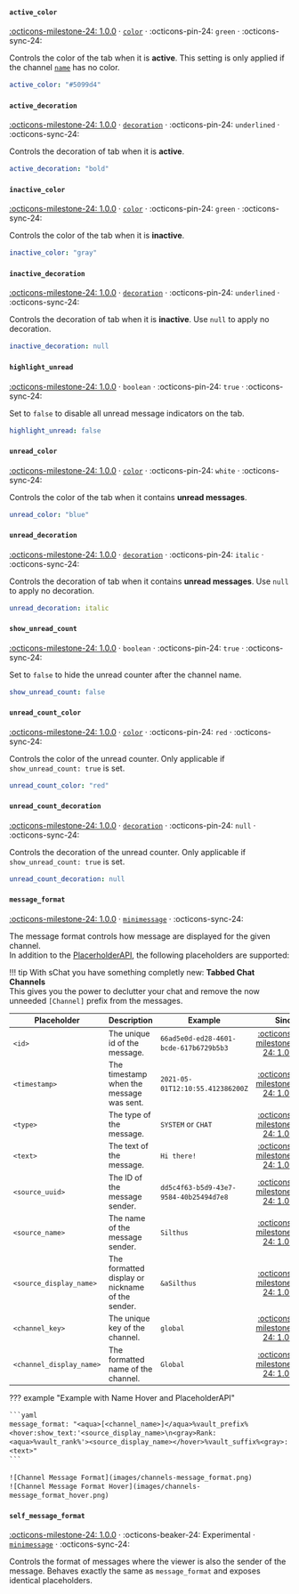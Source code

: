 #### `active_color`

[:octicons-milestone-24: 1.0.0][1.0.0] · [`color`][color] · :octicons-pin-24: `green` · :octicons-sync-24:

Controls the color of the tab when it is **active**. This setting is only applied if the channel [`name`][channel-name] has no color.

```yaml
active_color: "#5099d4"
```

#### `active_decoration`

[:octicons-milestone-24: 1.0.0][1.0.0] · [`decoration`][decoration] · :octicons-pin-24: `underlined` · :octicons-sync-24:

Controls the decoration of tab when it is **active**.

```yaml
active_decoration: "bold"
```

#### `inactive_color`

[:octicons-milestone-24: 1.0.0][1.0.0] · [`color`][color] · :octicons-pin-24: `green` · :octicons-sync-24:

Controls the color of the tab when it is **inactive**.

```yaml
inactive_color: "gray"
```

#### `inactive_decoration`

[:octicons-milestone-24: 1.0.0][1.0.0] · [`decoration`][decoration] · :octicons-pin-24: `underlined` · :octicons-sync-24:

Controls the decoration of tab when it is **inactive**. Use `null` to apply no decoration.

```yaml
inactive_decoration: null
```

#### `highlight_unread`

[:octicons-milestone-24: 1.0.0][1.0.0] · `boolean` · :octicons-pin-24: `true` · :octicons-sync-24:

Set to `false` to disable all unread message indicators on the tab.

```yaml
highlight_unread: false
```

#### `unread_color`

[:octicons-milestone-24: 1.0.0][1.0.0] · [`color`][color] · :octicons-pin-24: `white` · :octicons-sync-24:

Controls the color of the tab when it contains **unread messages**.

```yaml
unread_color: "blue"
```

#### `unread_decoration`

[:octicons-milestone-24: 1.0.0][1.0.0] · [`decoration`][decoration] · :octicons-pin-24: `italic` · :octicons-sync-24:

Controls the decoration of tab when it contains **unread messages**. Use `null` to apply no decoration.

```yaml
unread_decoration: italic
```

#### `show_unread_count`

[:octicons-milestone-24: 1.0.0][1.0.0] · `boolean` · :octicons-pin-24: `true` · :octicons-sync-24:

Set to `false` to hide the unread counter after the channel name.

```yaml
show_unread_count: false
```

#### `unread_count_color`

[:octicons-milestone-24: 1.0.0][1.0.0] · [`color`][color] · :octicons-pin-24: `red` · :octicons-sync-24:

Controls the color of the unread counter. Only applicable if `show_unread_count: true` is set.

```yaml
unread_count_color: "red"
```

#### `unread_count_decoration`

[:octicons-milestone-24: 1.0.0][1.0.0] · [`decoration`][decoration] · :octicons-pin-24: `null` · :octicons-sync-24:

Controls the decoration of the unread counter. Only applicable if `show_unread_count: true` is set.

```yaml
unread_count_decoration: null
```

#### `message_format`

[:octicons-milestone-24: 1.0.0][1.0.0] · [`minimessage`][minimessage] · :octicons-sync-24:

The message format controls how message are displayed for the given channel.  
In addition to the [PlacerholderAPI][placeholderapi], the following placeholders are supported:

!!! tip With sChat you have something completly new: **Tabbed Chat Channels**  
    This gives you the power to declutter your chat and remove the now unneeded `[Channel]` prefix from the messages.

| Placeholder | Description | Example | Since |
| ----------- | ------- | -------- | -------: |
| `<id>` | The unique id of the message. | `66ad5e0d-ed28-4601-bcde-617b6729b5b3` | [:octicons-milestone-24: 1.0.0][1.0.0] |
| `<timestamp>` | The timestamp when the message was sent. | `2021-05-01T12:10:55.412386200Z` | [:octicons-milestone-24: 1.0.0][1.0.0] |
| `<type>` | The type of the message. | `SYSTEM` or `CHAT` | [:octicons-milestone-24: 1.0.0][1.0.0] |
| `<text>` | The text of the message. | `Hi there!` | [:octicons-milestone-24: 1.0.0][1.0.0] |
| `<source_uuid>` | The ID of the message sender. | `dd5c4f63-b5d9-43e7-9584-40b25494d7e8` | [:octicons-milestone-24: 1.0.0][1.0.0] |
| `<source_name>` | The name of the message sender. | `Silthus` | [:octicons-milestone-24: 1.0.0][1.0.0] |
| `<source_display_name>` | The formatted display or nickname of the sender. | `&aSilthus` | [:octicons-milestone-24: 1.0.0][1.0.0] |
| `<channel_key>` | The unique key of the channel. | `global` | [:octicons-milestone-24: 1.0.0][1.0.0] |
| `<channel_display_name>` | The formatted name of the channel. | `Global` | [:octicons-milestone-24: 1.0.0][1.0.0] |

??? example "Example with Name Hover and PlaceholderAPI"

    ```yaml
    message_format: "<aqua>[<channel_name>]</aqua>%vault_prefix%<hover:show_text:'<source_display_name>\n<gray>Rank: <aqua>%vault_rank%'><source_display_name></hover>%vault_suffix%<gray>: <text>"
    ```

    ![Channel Message Format](images/channels-message_format.png)
    ![Channel Message Format Hover](images/channels-message_format_hover.png)

#### `self_message_format`

[:octicons-milestone-24: 1.0.0][1.0.0] · :octicons-beaker-24: Experimental · [`minimessage`][minimessage] · :octicons-sync-24:

Controls the format of messages where the viewer is also the sender of the message. Behaves exactly the same as `message_format` and exposes identical placeholders.

[next]: https://github.com/sVoxelDev/sChat/releases/latest
[1.0.0]: https://github.com/sVoxelDev/sChat/releases/tag/1.0.0
[developer]: /developer
[commands]: /commands
[messenger]: reference.md#messenger
[minimessage]: minimessage.md
[color]: minimessage#color
[placeholderapi]: /extensions/placeholderapi
[channel-name]: channels#name
[decoration]: minimessage#decoration
